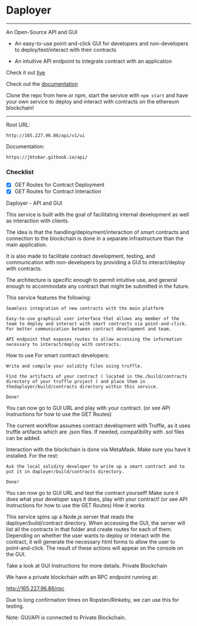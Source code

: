 # Daployer

---
An Open-Source API and GUI

 - An easy-to-use point-and-click GUI for developers and non-developers to deploy/test/interact with their contracts

 - An intuitive API endpoint to integrate contract with an application

Check it out [live](http://165.227.96.86/api/v1/ui)

Check out the [documentation](https://jbtobar.gitbook.io/api/)

Clone the repo from here or npm, start the service with `npm start` and have your own service to deploy and interact with contracts on the ethereum blockchain!

---

Root URL:
```
http://165.227.96.86/api/v1/ui
```
Documentation:
```
https://jbtobar.gitbook.io/api/
```

### Checklist
- [x] GET Routes for Contract Deployment
- [x] GET Routes for Contract Interaction

Daployer - API and GUI

This service is built with the goal of facilitating internal development as well as interaction with clients.

The idea is that the handling/deployment/interaction of smart contracts and connection to the blockchain is done in a separate infrastructure than the main application.

It is also made to facilitate contract development, testing, and communication with non-developers by providing a GUI to interact/deploy with contracts.

The architecture is specific enough to permit intuitive use, and general enough to accommodate any contract that might be submitted in the future.

This service features the following:

    Seamless integration of new contracts with the main platform

    Easy-to-use graphical user interface that allows any member of the team to deploy and interact with smart contracts via point-and-click. For better communication between contract development and team.

    API endpoint that exposes routes to allow accessing the information necessary to interact/deploy with contracts.

How to use
For smart contract developers:

    Write and compile your solidity files using truffle.

    Find the artifacts of your contract ( located in the./build/contracts directory of your truffle project ) and place them in thedaployer/build/contracts directory within this service.

    Done!

You can now go to GUI URL and play with your contract. (or see API Instructions for how to use the GET Routes)

The current workflow assumes contract development with Truffle, as it uses truffle artifacts which are .json files. If needed, compatibility with .sol files can be added.

Interaction with the blockchain is done via MetaMask. Make sure you have it installed.
For the rest:

    Ask the local solidity developer to write up a smart contract and to put it in daployer/build/contracts directory.

    Done!

You can now go to GUI URL and test the contract yourself! Make sure it does what your developer says it does, play with your contract! (or see API Instructions for how to use the GET Routes)
How it works

This service spins up a Node.js server that reads the  daployer/build/contract directory. When accessing the GUI, the server will list all the contracts in that folder and create routes for each of them. Depending on whether the user wants to deploy or interact with the contract, it will generate the necessary html forms to allow the user to point-and-click. The result of these actions will appear on the console on the GUI. 

Take a look at GUI Instructions for more details.
Private Blockchain

We have a private blockchain with an RPC endpoint running at:

http://165.227.96.86/rpc

Due to long confirmation times on Ropsten/Rinkeby, we can use this for testing.

Note: GUI/API is connected to Private Blockchain.
